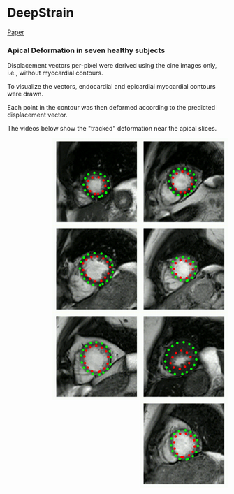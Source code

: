 # DeepStrain
[Paper](https://www.frontiersin.org/articles/10.3389/fcvm.2021.730316/full)

### Apical Deformation in seven healthy subjects 

Displacement vectors per-pixel were derived using the cine images only, i.e., without myocardial contours.

To visualize the vectors, endocardial and epicardial myocardial contours were drawn. 

Each point in the contour was then deformed according to the predicted displacement vector. 

The videos below show the "tracked" deformation near the apical slices. 

<p float="left">
  <img src='healthy_apical_deformation/video_1.gif' align="right" width=200>
  <img src='healthy_apical_deformation/video_11.gif' align="right" width=200>
  <img src='healthy_apical_deformation/video_21.gif' align="right" width=200>
  <img src='healthy_apical_deformation/video_31.gif' align="right" width=200>
</p>
<p float="left">
  <img src='healthy_apical_deformation/video_34.gif' align="right" width=200>
  <img src='healthy_apical_deformation/video_38.gif' align="right" width=200>
  <img src='healthy_apical_deformation/video_51.gif' align="right" width=200>
</p>
